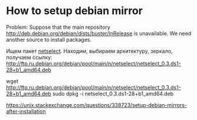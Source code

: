 # How to setup debian mirror

Problem: Suppose that the main repository http://deb.debian.org/debian/dists/buster/InRelease is unavailable. We need another source to install packages.

Ищем пакет [netselect](https://packages.debian.org/search?keywords=netselect&searchon=names&suite=stable&section=all).
Находим, выбираем архитектуру, зеркало, получаем ссылку: http://ftp.ru.debian.org/debian/pool/main/n/netselect/netselect_0.3.ds1-28+b1_amd64.deb

wget http://ftp.ru.debian.org/debian/pool/main/n/netselect/netselect_0.3.ds1-28+b1_amd64.deb
sudo dpkg -i netselect_0.3.ds1-28+b1_amd64.deb


https://unix.stackexchange.com/questions/338723/setup-debian-mirrors-after-installation
